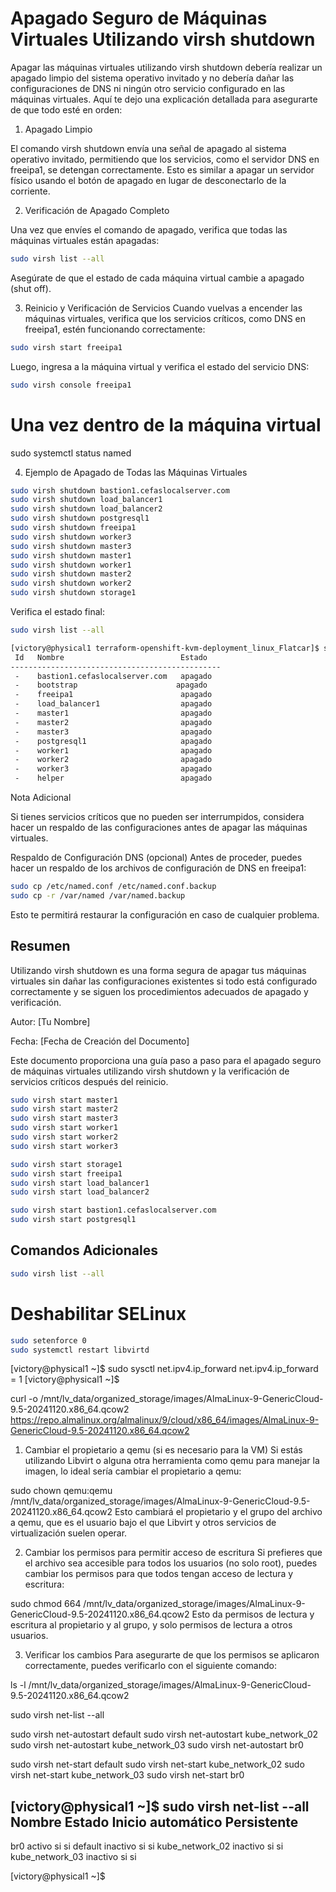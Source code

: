 # Apagado Seguro de Máquinas Virtuales Utilizando virsh shutdown

Apagar las máquinas virtuales utilizando virsh shutdown debería realizar un apagado limpio del sistema operativo invitado y no debería dañar las configuraciones de DNS ni ningún otro servicio configurado en las máquinas virtuales. Aquí te dejo una explicación detallada para asegurarte de que todo esté en orden:

1. Apagado Limpio

El comando virsh shutdown envía una señal de apagado al sistema operativo invitado, permitiendo que los servicios, como el servidor DNS en freeipa1, se detengan correctamente. Esto es similar a apagar un servidor físico usando el botón de apagado en lugar de desconectarlo de la corriente.

2. Verificación de Apagado Completo

Una vez que envíes el comando de apagado, verifica que todas las máquinas virtuales están apagadas:

```bash
sudo virsh list --all
```

Asegúrate de que el estado de cada máquina virtual cambie a apagado (shut off).

3. Reinicio y Verificación de Servicios
   Cuando vuelvas a encender las máquinas virtuales, verifica que los servicios críticos, como DNS en freeipa1, estén funcionando correctamente:

```bash
sudo virsh start freeipa1
```

Luego, ingresa a la máquina virtual y verifica el estado del servicio DNS:

```bash
sudo virsh console freeipa1
```

# Una vez dentro de la máquina virtual

sudo systemctl status named

4. Ejemplo de Apagado de Todas las Máquinas Virtuales

```bash
sudo virsh shutdown bastion1.cefaslocalserver.com
sudo virsh shutdown load_balancer1
sudo virsh shutdown load_balancer2
sudo virsh shutdown postgresql1
sudo virsh shutdown freeipa1
sudo virsh shutdown worker3
sudo virsh shutdown master3
sudo virsh shutdown master1
sudo virsh shutdown worker1
sudo virsh shutdown master2
sudo virsh shutdown worker2
sudo virsh shutdown storage1
```

Verifica el estado final:

```bash
sudo virsh list --all
```

```bash
[victory@physical1 terraform-openshift-kvm-deployment_linux_Flatcar]$ sudo virsh list --all
 Id   Nombre                          Estado
-----------------------------------------------
 -    bastion1.cefaslocalserver.com   apagado
 -    bootstrap                      apagado
 -    freeipa1                        apagado
 -    load_balancer1                  apagado
 -    master1                         apagado
 -    master2                         apagado
 -    master3                         apagado
 -    postgresql1                     apagado
 -    worker1                         apagado
 -    worker2                         apagado
 -    worker3                         apagado
 -    helper                          apagado
```

Nota Adicional

Si tienes servicios críticos que no pueden ser interrumpidos, considera hacer un respaldo de las configuraciones antes de apagar las máquinas virtuales.

Respaldo de Configuración DNS (opcional)
Antes de proceder, puedes hacer un respaldo de los archivos de configuración de DNS en freeipa1:

```bash
sudo cp /etc/named.conf /etc/named.conf.backup
sudo cp -r /var/named /var/named.backup
```

Esto te permitirá restaurar la configuración en caso de cualquier problema.

## Resumen

Utilizando virsh shutdown es una forma segura de apagar tus máquinas virtuales sin dañar las configuraciones existentes si todo está configurado correctamente y se siguen los procedimientos adecuados de apagado y verificación.

Autor: [Tu Nombre]

Fecha: [Fecha de Creación del Documento]

Este documento proporciona una guía paso a paso para el apagado seguro de máquinas virtuales utilizando virsh shutdown y la verificación de servicios críticos después del reinicio.

```bash
sudo virsh start master1
sudo virsh start master2
sudo virsh start master3
sudo virsh start worker1
sudo virsh start worker2
sudo virsh start worker3

sudo virsh start storage1
sudo virsh start freeipa1
sudo virsh start load_balancer1
sudo virsh start load_balancer2

sudo virsh start bastion1.cefaslocalserver.com
sudo virsh start postgresql1

```



## Comandos Adicionales

```bash
sudo virsh list --all
```

# Deshabilitar SELinux

```bash
sudo setenforce 0
sudo systemctl restart libvirtd
```

[victory@physical1 ~]$ sudo sysctl net.ipv4.ip_forward
net.ipv4.ip_forward = 1
[victory@physical1 ~]$

curl -o /mnt/lv_data/organized_storage/images/AlmaLinux-9-GenericCloud-9.5-20241120.x86_64.qcow2 https://repo.almalinux.org/almalinux/9/cloud/x86_64/images/AlmaLinux-9-GenericCloud-9.5-20241120.x86_64.qcow2

1. Cambiar el propietario a qemu (si es necesario para la VM)
Si estás utilizando Libvirt o alguna otra herramienta como qemu para manejar la imagen, lo ideal sería cambiar el propietario a qemu:

sudo chown qemu:qemu /mnt/lv_data/organized_storage/images/AlmaLinux-9-GenericCloud-9.5-20241120.x86_64.qcow2
Esto cambiará el propietario y el grupo del archivo a qemu, que es el usuario bajo el que Libvirt y otros servicios de virtualización suelen operar.

2. Cambiar los permisos para permitir acceso de escritura
Si prefieres que el archivo sea accesible para todos los usuarios (no solo root), puedes cambiar los permisos para que todos tengan acceso de lectura y escritura:

sudo chmod 664 /mnt/lv_data/organized_storage/images/AlmaLinux-9-GenericCloud-9.5-20241120.x86_64.qcow2
Esto da permisos de lectura y escritura al propietario y al grupo, y solo permisos de lectura a otros usuarios.

3. Verificar los cambios
Para asegurarte de que los permisos se aplicaron correctamente, puedes verificarlo con el siguiente comando:

ls -l /mnt/lv_data/organized_storage/images/AlmaLinux-9-GenericCloud-9.5-20241120.x86_64.qcow2


sudo virsh net-list --all

sudo virsh net-autostart default
sudo virsh net-autostart kube_network_02
sudo virsh net-autostart kube_network_03
sudo virsh net-autostart br0

sudo virsh net-start default
sudo virsh net-start kube_network_02
sudo virsh net-start kube_network_03
sudo virsh net-start br0



[victory@physical1 ~]$ sudo virsh net-list --all
 Nombre            Estado     Inicio automático   Persistente
---------------------------------------------------------------
 br0               activo     si                  si
 default           inactivo   si                  si
 kube_network_02   inactivo   si                  si
 kube_network_03   inactivo   si                  si

[victory@physical1 ~]$
